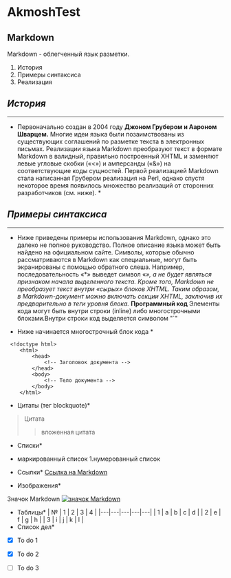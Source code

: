 # AkmoshTest

## Markdown

Markdown - облегченный язык разметки.
 1. История
 2. Примеры синтаксиса 
 3. Реализация
## *История*
---
* Первоначально создан в 2004 году **Джоном Грубером и Аароном Шварцем.** Многие идеи языка были позаимствованы из существующих соглашений по разметке текста в электронных письмах. Реализации языка Markdown преобразуют текст в формате Markdown в валидный, правильно построенный XHTML и заменяют левые угловые скобки («<») и амперсанды («&») на соответствующие коды сущностей. Первой реализацией Markdown стала написанная Грубером реализация на Perl, однако спустя некоторое время появилось множество реализаций от сторонних разработчиков (см. ниже). *

## *Примеры синтаксиса*
---
* Ниже приведены примеры использования Markdown, однако это далеко не полное руководство. Полное описание языка может быть найдено на официальном сайте. Символы, которые обычно рассматриваются в Markdown как специальные, могут быть экранированы с помощью обратного слеша. Например, последовательность «\*» выведет символ «*», а не будет являться признаком начала выделенного текста. Кроме того, Markdown не преобразует текст внутри «сырых» блоков XHTML. Таким образом, в Markdown-документ можно включать секции XHTML, заключив их предварительно в теги уровня блока.*
**Программный код**
Элементы кода могут быть внутри строки (inline) либо многострочными блоками.Внутри строки код выделяется символом "`"

* Ниже начинается многострочный блок кода *
```
 <!doctype html>
    <html>
        <head>
            <!-- Заголовок документа -->
        </head>
        <body>
            <!-- Тело документа -->
        </body>
    </html>
```
* Цитаты (тег blockquote)*
>Цитата 
>> вложенная цитата

* Списки*
* маркированный список 
1.нумерованный список

* Ссылки*
[Ссылка на Markdown](https://ru.wikipedia.org/wiki/Markdown)

* Изображения*

Значок Markdown
[![значок Markdown](https://upload.wikimedia.org/wikipedia/commons/thumb/4/48/Markdown-mark.svg/1024px-Markdown-mark.svg.png)](https://ru.wikipedia.org/wiki/Markdown)
* Таблицы*
| № | 1 | 2 | 3 | 4 |
|---|---|---|---|---|
| 1 | a | b | c | d |
| 2 | e | f | g | h |
| 3 | i | j | k | l |
* Список дел*
* [x] To do 1
* [x] To do 2
* [ ] To do 3

